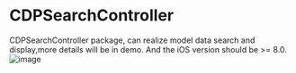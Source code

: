 # CDPSearchController
CDPSearchController package, can realize model data search and display,more details will be in demo.
And the iOS version should be >= 8.0.
![image](https://github.com/cdpenggod/CDPSearchController/blob/master/gif.gif)
